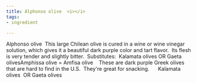 ```yaml
---
title: Alphonso olive  <i></i>
tags:
- ingredient

---
```

Alphonso olive   This large Chilean olive is cured in a wine or wine vinegar solution, which gives it a beautiful dark purple color and tart flavor.  Its flesh is very tender and slightly bitter.  Substitutes:  Kalamata olives OR Gaeta olivesAmphissa olive = Amfisa olive    These are dark purple Greek olives that are hard to find in the U.S.  They're great for snacking.      Kalamata olives  OR Gaeta olives

